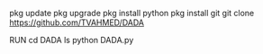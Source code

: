 pkg update
pkg upgrade 
pkg install python
pkg install git
git clone https://github.com/TVAHMED/DADA

RUN
cd DADA
ls
python DADA.py 
